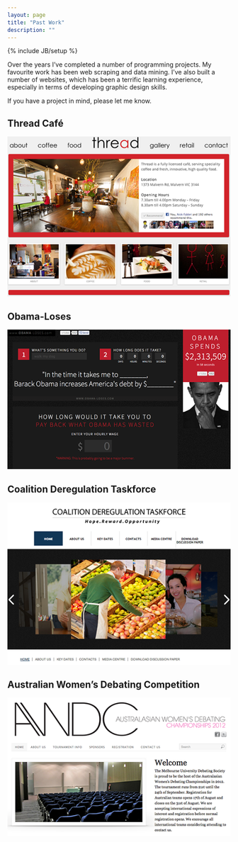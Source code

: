 ```yaml
---
layout: page
title: "Past Work"
description: ""
---
```

{% include JB/setup %}

Over the years I’ve completed a number of programming projects. My favourite work has been web scraping and data mining. I’ve also built a number of websites, which has been a terrific learning experience, especially in terms of developing graphic design skills.

If you have a project in mind, please let me know.

## Thread Café

![Thread Café](preview_thread_cafe.png)

## Obama-Loses

![Obama-Loses](preview_obama_loses.png)

## Coalition Deregulation Taskforce

![Coalition Deregulation Taskforce](preview_dereg_taskforce.png)

## Australian Women’s Debating Competition

![Australian Women's Debating Competition](preview_awdc.png)